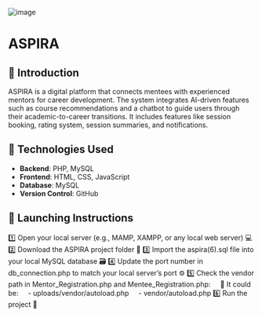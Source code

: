 ![image](https://github.com/user-attachments/assets/c94f3fb0-8eec-4d8c-b4a8-20a9b7de60c0) 
# ASPIRA 

## 🎯 Introduction
ASPIRA is a digital platform that connects mentees with experienced mentors for career development. The system integrates AI-driven features such as course recommendations and a chatbot to guide users through their academic-to-career transitions. It includes features like session booking, rating system, session summaries, and notifications.


## 🔧 Technologies Used
- **Backend**: PHP, MySQL
- **Frontend**: HTML, CSS, JavaScript 
- **Database**: MySQL 
- **Version Control**: GitHub


## 🚀 Launching Instructions
1️⃣ Open your local server (e.g., MAMP, XAMPP, or any local web server) 💻
2️⃣ Download the ASPIRA project folder 📂
3️⃣ Import the aspira(6).sql file into your local MySQL database 🗃️
4️⃣ Update the port number in db_connection.php to match your local server’s port ⚙️
5️⃣ Check the vendor path in Mentor_Registration.php and Mentee_Registration.php:
    📌 It could be:
    - uploads/vendor/autoload.php
    - vendor/autoload.php
6️⃣ Run the project 🚀
